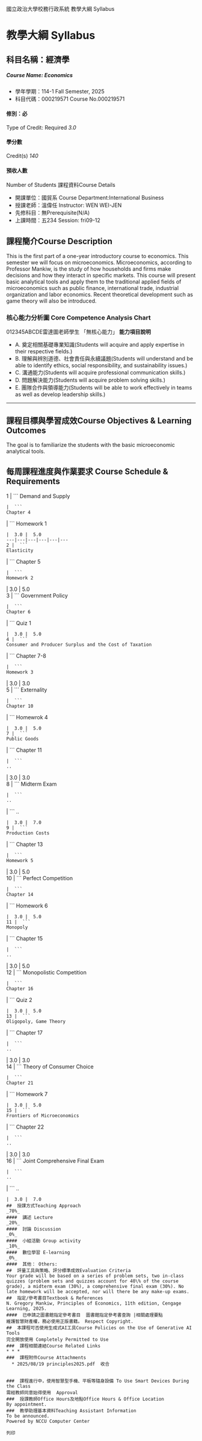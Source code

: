 國立政治大學校務行政系統 教學大綱 Syllabus
# 教學大綱 Syllabus
##  科目名稱：經濟學 
#####  Course Name: Economics
  * 學年學期：114-1 Fall Semester, 2025 
  * 科目代碼：000219571 Course No.000219571


#### 修別：必
Type of Credit: Required 
_3.0_
#### 學分數
Credit(s)
_140_
#### 預收人數
Number of Students
課程資料Course Details
  * 開課單位：國貿系 Course Department:International Business 
  * 授課老師：溫偉任 Instructor: WEN WEI-JEN 
  * 先修科目：無Prerequisite(N/A)
  * 上課時間：五234 Session: fri09-12


##  課程簡介Course Description
This is the first part of a one-year introductory course to economics. This semester we will focus on microeconomics. Microeconomics, according to Professor Mankiw, is the study of how households and firms make decisions and how they interact in specific markets. This course will present basic analytical tools and apply them to the traditional applied fields of microeconomics such as public finance, international trade, industrial organization and labor economics. Recent theoretical development such as game theory will also be introduced.
###  核心能力分析圖 Core Competence Analysis Chart
012345ABCDE雷達圖老師學生
「無核心能力」 
**能力項目說明**
  * A. 奠定相關基礎專業知識(Students will acquire and apply expertise in their respective fields.)
  * B. 理解與辨別道德、社會責任與永續議題(Students will understand and be able to identify ethics, social responsibility, and sustainability issues.)
  * C. 溝通能力(Students will acquire professional communication skills.)
  * D. 問題解決能力(Students will acquire problem solving skills.)
  * E. 團隊合作與領導能力(Students will be able to work effectively in teams as well as develop leadership skills.)


* * *
##  課程目標與學習成效Course Objectives & Learning Outcomes 
The goal is to familiarize the students with the basic microeconomic analytical tools.
##  每周課程進度與作業要求 Course Schedule & Requirements
1 |  ```
Demand and Supply		
```
|  ```
Chapter 4
```
|  ```
Homework 1 
```
|  3.0 |  5.0  
---|---|---|---|---|---  
2 |  ```
Elasticity		
```
|  ```
Chapter 5
```
|  ```
Homework 2
```
|  3.0 |  5.0  
3 |  ```
Government  Policy		
```
|  ```
Chapter 6
```
|  ```
Quiz 1
```
|  3.0 |  5.0  
4 |  ```
Consumer and Producer Surplus and the Cost of Taxation	
```
|  ```
Chapter 7-8	
```
|  ```
Homework 3
```
|  3.0 |  3.0  
5 |  ```
Externality		
```
|  ```
Chapter 10
```
|  ```
Homewrok 4
```
|  3.0 |  5.0  
7 |  ```
Public Goods
```
|  ```
Chapter 11
```
|  ```
..
```
|  3.0 |  3.0  
8 |  ```
Midterm Exam
```
|  ```
..	
```
|  ```
..
```
|  3.0 |  7.0  
9 |  ```
Production Costs		
```
|  ```
Chapter 13
```
|  ```
Homework 5
```
|  3.0 |  5.0  
10 |  ```
Perfect Competition		
```
|  ```
Chapter 14
```
|  ```
Homework 6
```
|  3.0 |  5.0  
11 |  ```
Monopoly
```
|  ```
Chapter 15	
```
|  ```
..
```
|  3.0 |  5.0  
12 |  ```
Monopolistic Competition	
```
|  ```
Chapter 16
```
|  ```
Quiz 2
```
|  3.0 |  5.0  
13 |  ```
Oligopoly, Game Theory			
```
|  ```
Chapter 17
```
|  ```
..
```
|  3.0 |  3.0  
14 |  ```
Theory of Consumer Choice		
```
|  ```
Chapter 21
```
|  ```
Homework 7
```
|  3.0 |  5.0  
15 |  ```
Frontiers of Microeconomics	
```
|  ```
Chapter 22
```
|  ```
..
```
|  3.0 |  3.0  
16 |  ```
Joint Comprehensive Final Exam
```
|  ```
..
```
|  ```
..
```
|  3.0 |  7.0  
##  授課方式Teaching Approach
_70%_
####  講述 Lecture
_20%_
####  討論 Discussion
_0%_
####  小組活動 Group activity
_10%_
####  數位學習 E-learning
_0%_
####  其他： Others:
##  評量工具與策略、評分標準成效Evaluation Criteria
Your grade will be based on a series of problem sets, two in-class quizzes (problem sets and quizzes account for 40\% of the course grade), a midterm exam (30%), a comprehensive final exam (30%). No late homework will be accepted, nor will there be any make-up exams.
##  指定/參考書目Textbook & References
N. Gregory Mankiw, Principles of Economics, 11th edition, Cengage Learning, 2025.
####  已申請之圖書館指定參考書目  圖書館指定參考書查詢 |相關處理要點
維護智慧財產權，務必使用正版書籍。 Respect Copyright.
##  本課程可否使用生成式AI工具Course Policies on the Use of Generative AI Tools
完全開放使用 Completely Permitted to Use
###  課程相關連結Course Related Links
* * *
###  課程附件Course Attachments
  * 2025/08/19 principles2025.pdf  收合 


###  課程進行中，使用智慧型手機、平板等隨身設備 To Use Smart Devices During the Class
需經教師同意始得使用  Approval
###  授課教師Office Hours及地點Office Hours & Office Location
By appointment.
###  教學助理基本資料Teaching Assistant Information
To be announced.
Powered by NCCU Computer Center
  
列印
